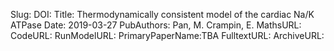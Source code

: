 Slug:
DOI:
Title: Thermodynamically consistent model of the cardiac Na/K ATPase
Date: 2019-03-27
PubAuthors: Pan, M.
    Crampin, E.
MathsURL: 
CodeURL: 
RunModelURL: 
PrimaryPaperName:TBA
FulltextURL: 
ArchiveURL: 


